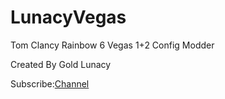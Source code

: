 # LunacyVegas
Tom Clancy Rainbow 6 Vegas 1+2 Config Modder

Created By Gold Lunacy

Subscribe:[Channel](https://youtube.com/@goldlunacy)
